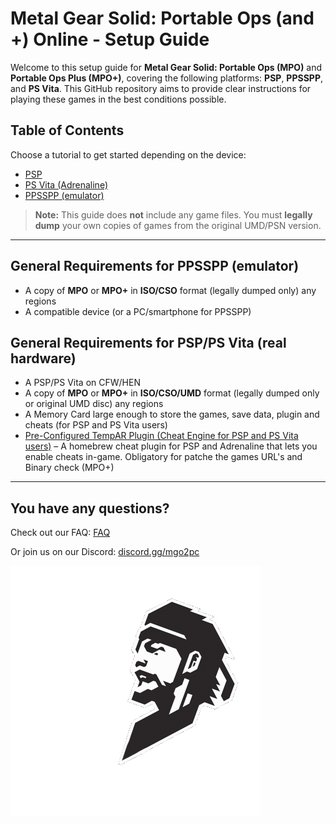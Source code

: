 # Metal Gear Solid: Portable Ops (and +) Online - Setup Guide

Welcome to this setup guide for **Metal Gear Solid: Portable Ops (MPO)** and **Portable Ops Plus (MPO+)**, covering the following platforms: **PSP**, **PPSSPP**, and **PS Vita**. This GitHub repository aims to provide clear instructions for playing these games in the best conditions possible.

## Table of Contents

Choose a tutorial to get started depending on the device:

- [PSP](./PSP/setup.md)
- [PS Vita (Adrenaline)](./PSVita/setup.md)
- [PPSSPP (emulator)](./PPSSPP/setup.md)


> **Note:** This guide does **not** include any game files. You must **legally dump** your own copies of games from the original UMD/PSN version.

---

## General Requirements for PPSSPP (emulator)

- A copy of **MPO** or **MPO+** in **ISO/CSO** format (legally dumped only) any regions
- A compatible device (or a PC/smartphone for PPSSPP)

## General Requirements for PSP/PS Vita (real hardware)

- A PSP/PS Vita on CFW/HEN
- A copy of **MPO** or **MPO+** in **ISO/CSO/UMD** format (legally dumped only or original UMD disc) any regions
- A Memory Card large enough to store the games, save data, plugin and cheats (for PSP and PS Vita users)
- [Pre-Configured TempAR Plugin (Cheat Engine for PSP and PS Vita users)](https://github.com/snakeswiss/MPO-Guide/raw/main/assets/tempar_163.7z) – A homebrew cheat plugin for PSP and Adrenaline that lets you enable cheats in-game. Obligatory for patche the games URL's and Binary check (MPO+)

---

## You have any questions?


Check out our FAQ: [FAQ](https://github.com/snakeswiss/MPO-Guide/blob/main/FAQ/faq.md)

Or join us on our Discord: [discord.gg/mgo2pc](https://discord.gg/mgo2pc)




  ![MPO Salute](https://github.com/snakeswiss/MPO-Guide/blob/main/assets/MPO%20salute.gif)
